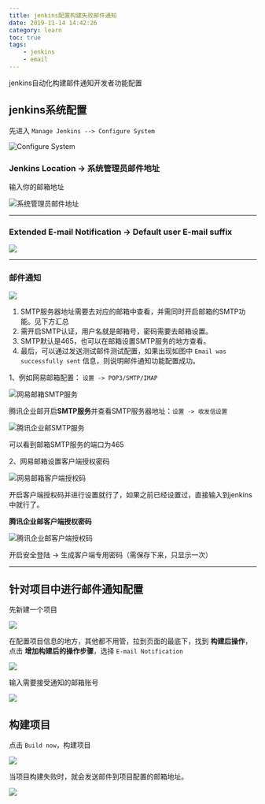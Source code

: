 ```yaml
---
title: jenkins配置构建失败邮件通知
date: 2019-11-14 14:42:26
category: learn
toc: true
tags:
    - jenkins
    - email
---
```


jenkins自动化构建邮件通知开发者功能配置

<!-- more -->

## jenkins系统配置

先进入 `Manage Jenkins --> Configure System`

![Configure System](1.png)



###  Jenkins Location  ->  系统管理员邮件地址

输入你的邮箱地址

![系统管理员邮件地址](2.png)

---

### Extended E-mail Notification ->  Default user E-mail suffix

![](3.png)

---

### 邮件通知

![](4.png)

1. SMTP服务器地址需要去对应的邮箱中查看，并需同时开启邮箱的SMTP功能。见下方汇总
2. 需开启SMTP认证，用户名就是邮箱号，密码需要去邮箱设置。
3. SMTP默认是465，也可以在邮箱设置SMTP服务的地方查看。
4. 最后，可以通过发送测试邮件测试配置，如果出现如图中 `Email was successfully sent` 信息，则说明邮件通知功能配置成功。

1、例如网易邮箱配置： `设置 -> POP3/SMTP/IMAP`

![网易邮箱SMTP服务](5.png)

腾讯企业邮开启**SMTP服务**并查看SMTP服务器地址：`设置 -> 收发信设置`

![腾讯企业邮SMTP服务](6.png)

可以看到邮箱SMTP服务的端口为465



2、网易邮箱设置客户端授权密码

![网易邮箱客户端授权码](7.png)

开启客户端授权码并进行设置就行了，如果之前已经设置过，直接输入到jenkins中就行了。

**腾讯企业邮客户端授权密码**

![腾讯企业邮客户端授权码](11.png)

开启安全登陆 -> 生成客户端专用密码（需保存下来，只显示一次）

---

## 针对项目中进行邮件通知配置

先新建一个项目

![](8.png)

在配置项目信息的地方，其他都不用管，拉到页面的最底下，找到 **构建后操作**，点击 **增加构建后的操作步骤**，选择 `E-mail Notification`

![](9.png)

输入需要接受通知的邮箱账号

![](10.png)



## 构建项目

点击 `Build now`，构建项目

![](12.png)

当项目构建失败时，就会发送邮件到项目配置的邮箱地址。

![](13.png)



